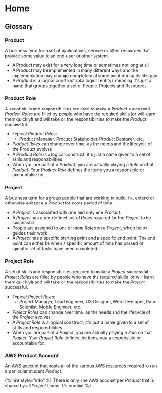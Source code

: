 # Home

## Glossary

### Product

A business term for a set of applications, service or other resources that provide some value to an end-user or other system.

* A Product may exist for a very long time or sometimes not long at all
* A Product may be implemented in many different ways and the implementation may change completely at some point during its lifespan
* A _Product_ is a logical construct \(aka logical entity\), meaning it's just a name that groups together a set of People, Projects and Resources

### Product Role

A set of skills and responsibilities required to make a _Product_ successful. _Product Roles_ are filled by people who have the required skills \(or will learn them quickly!\) and will take on the responsibilities to make the _Product_ successful.

* Typical _Product Roles_:
  * Product Manager, Product Stakeholder, Product Designer, etc.
* _Product Roles_ can change over time, as the needs and the lifecycle of the Product evolves
* A _Product Role_ is a logical construct; it's just a name given to a set of skills and responsibilities.
* When you are part of a _Product_, you are actually playing a _Role_ on that _Product_. Your _Product Role_ defines the items you a responsible or accountable for.

### Project

A business term for a group people that are working to build, fix, extend or otherwise enhance a _Product_ for some period of time.

* A _Project_ is associated with one and only one _Product_.
* A _Project_ has a pre-defined set of _Roles_ required for the _Project_ to be successful.
* People are assigned to one or more _Roles_ on a _Project_, which helps guides their work.
* A _Project_ has a specific starting point and a specific end point. The end point can either be when a specific amount of time has passed or specific set of tasks have been completed.

### Project Role

A set of skills and responsibilities required to make a _Project_ successful. _Project Roles_ are filled by people who have the required skills \(or will learn them quickly!\) and will take on the responsibilities to make the _Project_ successful.

* Typical _Project Roles_:
  * Project Manager, Lead Engineer, UX Designer, Web Developer, Data Scientist, Mobile Engineer, etc.
* _Project Roles_ can change over time, as the needs and the lifecycle of the _Project_ evolves
* A _Project Role_ is a logical construct; it's just a name given to a set of skills and responsibilities.
* When you are part of a _Project_, you are actually playing a _Role_ on that _Project_. Your _Project Role_ defines the items you a responsible or accountable for.

### AWS Product Account

An AWS account that hosts all of the various AWS resources required to run a particular student _Product_.

{% hint style="info" %}
 There is only one AWS account per _Product_ that is shared by all _Project_ teams.
{% endhint %}

